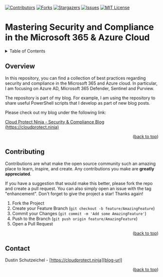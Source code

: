 <a name="readme-top"></a>



<!-- PROJECT SHIELDS -->
[![Contributors][contributors-shield]][contributors-url]
[![Forks][forks-shield]][forks-url]
[![Stargazers][stars-shield]][stars-url]
[![Issues][issues-shield]][issues-url]
[![MIT License][license-shield]][license-url]



<!-- TITLE -->
# Mastering Security and Compliance in the Microsoft 365 & Azure Cloud



<!-- TABLE OF CONTENTS -->
<details>
  <summary>Table of Contents</summary>
  <ol>
    <li><a href="#overview">Overview</a></li>
    <li><a href="#contributing">Contributing</a></li>
    <li><a href="#contact">Contact</a></li>
  </ol>
</details>



<!-- OVERVIEW -->
## Overview

In this repository, you can find a collection of best practices regarding security and compliance in the Microsoft 365 and Azure cloud. In particular, I am focusing on Azure AD, Microsoft 365 Defender, Sentinel and Purview.

The repository is part of my blog. For example, I am using the repository to share useful PowerShell scripts that I develop as part of new blog posts.

Please check out my blog under the following link:

[Cloud Protect Ninja - Security & Compliance Blog (https://cloudprotect.ninja)][blog-url]

<p align="right">(<a href="#readme-top">back to top</a>)</p>



<!-- CONTRIBUTING -->
## Contributing

Contributions are what make the open source community such an amazing place to learn, inspire, and create. Any contributions you make are **greatly appreciated**.

If you have a suggestion that would make this better, please fork the repo and create a pull request. You can also simply open an issue with the tag "enhancement".
Don't forget to give the project a star! Thanks again!

1. Fork the Project
2. Create your Feature Branch (`git checkout -b feature/AmazingFeature`)
3. Commit your Changes (`git commit -m 'Add some AmazingFeature'`)
4. Push to the Branch (`git push origin feature/AmazingFeature`)
5. Open a Pull Request

<p align="right">(<a href="#readme-top">back to top</a>)</p>



<!-- CONTACT -->
## Contact

Dustin Schutzeichel - [https://cloudprotect.ninja][blog-url]

<p align="right">(<a href="#readme-top">back to top</a>)</p>



<!-- MARKDOWN LINKS & IMAGES -->
<!-- https://www.markdownguide.org/basic-syntax/#reference-style-links -->
[contributors-shield]: https://img.shields.io/github/contributors/CloudProtectNinja/MicrosoftCloudSecurity.svg?style=for-the-badge
[contributors-url]: https://github.com/CloudProtectNinja/MicrosoftCloudSecurity/graphs/contributors
[forks-shield]: https://img.shields.io/github/forks/CloudProtectNinja/MicrosoftCloudSecurity.svg?style=for-the-badge
[forks-url]: https://github.com/CloudProtectNinja/MicrosoftCloudSecurity/network/members
[stars-shield]: https://img.shields.io/github/stars/CloudProtectNinja/MicrosoftCloudSecurity.svg?style=for-the-badge
[stars-url]: https://github.com/CloudProtectNinja/MicrosoftCloudSecurity/stargazers
[issues-shield]: https://img.shields.io/github/issues/CloudProtectNinja/MicrosoftCloudSecurity.svg?style=for-the-badge
[issues-url]: https://github.com/CloudProtectNinja/MicrosoftCloudSecurity/issues
[license-shield]: https://img.shields.io/github/license/CloudProtectNinja/MicrosoftCloudSecurity.svg?style=for-the-badge
[license-url]: https://github.com/CloudProtectNinja/MicrosoftCloudSecurity/blob/master/LICENSE
[blog-url]: https://cloudprotect.ninja/
